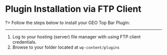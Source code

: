 # Plugin Installation via FTP Client

?> Follow the steps below to install your GEO Top Bar Plugin:

<hr/>

1. Log to your hosting (server) file manager with using FTP client credentials.
2. Browse to your folder located at ```wp-content/plugins```
